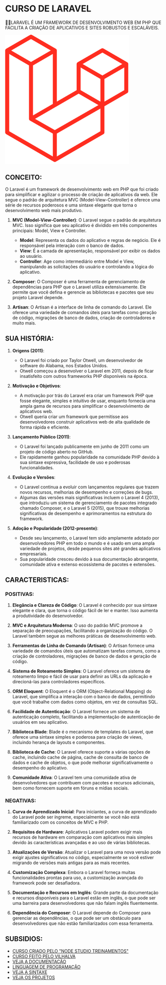 # CURSO DE LARAVEL
👨‍⚖️LARAVEL É UM FRAMEWORK DE DESENVOLVIMENTO WEB EM PHP QUE FACILITA A CRIAÇÃO DE APLICATIVOS E SITES ROBUSTOS E ESCALÁVEIS.

<img src="FOTO.png" align="center" width="400"> <br>

## CONCEITO:
O Laravel é um framework de desenvolvimento web em PHP que foi criado para simplificar e agilizar o processo de criação de aplicativos da web. Ele segue o padrão de arquitetura MVC (Model-View-Controller) e oferece uma série de recursos poderosos e uma sintaxe elegante que torna o desenvolvimento web mais produtivo.

1. **MVC (Model-View-Controller)**: O Laravel segue o padrão de arquitetura MVC. Isso significa que seu aplicativo é dividido em três componentes principais: Model, View e Controller. 

    - **Model**: Representa os dados do aplicativo e regras de negócio. Ele é responsável pela interação com o banco de dados.
    - **View**: É a camada de apresentação, responsável por exibir os dados ao usuário.
    - **Controller**: Age como intermediário entre Model e View, manipulando as solicitações do usuário e controlando a lógica do aplicativo.

2. **Composer**: O Composer é uma ferramenta de gerenciamento de dependências para PHP que o Laravel utiliza extensivamente. Ele permite que você defina e gerencie as bibliotecas e pacotes que seu projeto Laravel depende.

3. **Artisan**: O Artisan é a interface de linha de comando do Laravel. Ele oferece uma variedade de comandos úteis para tarefas como geração de código, migrações de banco de dados, criação de controladores e muito mais.

## SUA HISTÓRIA:
1. **Origens (2011)**:
   - O Laravel foi criado por Taylor Otwell, um desenvolvedor de software do Alabama, nos Estados Unidos.
   - Otwell começou a desenvolver o Laravel em 2011, depois de ficar insatisfeito com outros frameworks PHP disponíveis na época.

2. **Motivação e Objetivos**:
   - A motivação por trás do Laravel era criar um framework PHP que fosse elegante, simples e intuitivo de usar, enquanto fornecia uma ampla gama de recursos para simplificar o desenvolvimento de aplicativos web.
   - Otwell queria criar um framework que permitisse aos desenvolvedores construir aplicativos web de alta qualidade de forma rápida e eficiente.

3. **Lançamento Público (2011)**:
   - O Laravel foi lançado publicamente em junho de 2011 como um projeto de código aberto no GitHub.
   - Ele rapidamente ganhou popularidade na comunidade PHP devido à sua sintaxe expressiva, facilidade de uso e poderosas funcionalidades.

4. **Evolução e Versões**:
   - O Laravel continua a evoluir com lançamentos regulares que trazem novos recursos, melhorias de desempenho e correções de bugs.
   - Algumas das versões mais significativas incluem o Laravel 4 (2013), que introduziu um sistema de gerenciamento de pacotes integrado chamado Composer, e o Laravel 5 (2015), que trouxe melhorias significativas de desempenho e aprimoramentos na estrutura do framework.

5. **Adoção e Popularidade (2012-presente)**:
   - Desde seu lançamento, o Laravel tem sido amplamente adotado por desenvolvedores PHP em todo o mundo e é usado em uma ampla variedade de projetos, desde pequenos sites até grandes aplicativos empresariais.
   - Sua popularidade cresceu devido à sua documentação abrangente, comunidade ativa e extenso ecossistema de pacotes e extensões.

## CARACTERISTICAS:
### POSITIVAS:
1. **Elegância e Clareza de Código**: O Laravel é conhecido por sua sintaxe elegante e clara, que torna o código fácil de ler e manter. Isso aumenta a produtividade do desenvolvedor.

2. **MVC e Arquitetura Moderna**: O uso do padrão MVC promove a separação de preocupações, facilitando a organização do código. O Laravel também segue as melhores práticas de desenvolvimento web.

3. **Ferramentas de Linha de Comando (Artisan)**: O Artisan fornece uma variedade de comandos úteis que automatizam tarefas comuns, como a criação de controladores, migrações de banco de dados e geração de código.

4. **Sistema de Roteamento Simples**: O Laravel oferece um sistema de roteamento limpo e fácil de usar para definir as URLs da aplicação e direcioná-las para controladores específicos.

5. **ORM Eloquent**: O Eloquent é o ORM (Object-Relational Mapping) do Laravel, que simplifica a interação com o banco de dados, permitindo que você trabalhe com dados como objetos, em vez de consultas SQL.

6. **Facilidade de Autenticação**: O Laravel fornece um sistema de autenticação completo, facilitando a implementação de autenticação de usuários em seu aplicativo.

7. **Biblioteca Blade**: Blade é o mecanismo de templates do Laravel, que oferece uma sintaxe simples e poderosa para criação de views, incluindo herança de layouts e componentes.

8. **Biblioteca de Cache**: O Laravel oferece suporte a várias opções de cache, incluindo cache de página, cache de consulta de banco de dados e cache de objetos, o que pode melhorar significativamente o desempenho do aplicativo.

9. **Comunidade Ativa**: O Laravel tem uma comunidade ativa de desenvolvedores que contribuem com pacotes e recursos adicionais, bem como fornecem suporte em fóruns e mídias sociais.

### NEGATIVAS:
1. **Curva de Aprendizado Inicial**: Para iniciantes, a curva de aprendizado do Laravel pode ser íngreme, especialmente se você não está familiarizado com os conceitos de MVC e PHP.

2. **Requisitos de Hardware**: Aplicativos Laravel podem exigir mais recursos de hardware em comparação com aplicativos mais simples devido às características avançadas e ao uso de várias bibliotecas.

3. **Atualizações de Versão**: Atualizar o Laravel para uma nova versão pode exigir ajustes significativos no código, especialmente se você estiver migrando de versões mais antigas para as mais recentes.

4. **Customização Complexa**: Embora o Laravel forneça muitas funcionalidades prontas para uso, a customização avançada do framework pode ser desafiadora.

5. **Documentação e Recursos em Inglês**: Grande parte da documentação e recursos disponíveis para o Laravel estão em inglês, o que pode ser uma barreira para desenvolvedores que não falam inglês fluentemente.

6. **Dependência do Composer**: O Laravel depende do Composer para gerenciar as dependências, o que pode ser um obstáculo para desenvolvedores que não estão familiarizados com essa ferramenta.

## SUBSIDIOS:
- [CURSO CRIADO PELO "NODE STUDIO TREINAMENTOS"](https://youtube.com/playlist?list=PLwXQLZ3FdTVH5Tb57_-ll_r0VhNz9RrXb&si=ULKdTD6KCNuP7reH)
- [CURSO FEITO PELO VILHALVA](https://github.com/VILHALVA)
- [VEJA A DOCUMENTAÇÃO](https://laravel.com/docs/10.x)
- [LINGUAGEM DE PROGRAMAÇÃO](https://github.com/VILHALVA/CURSO-DE-PHP)
- [VEJA A SINTAXE](./SINTAXE.md)
- [VEJA OS PROJETOS](https://github.com/VILHALVA?tab=repositories&q=topic:LARAVEL)
